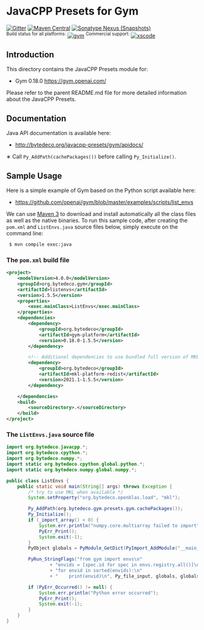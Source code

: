 JavaCPP Presets for Gym
=======================

[![Gitter](https://badges.gitter.im/bytedeco/javacpp.svg)](https://gitter.im/bytedeco/javacpp) [![Maven Central](https://maven-badges.herokuapp.com/maven-central/org.bytedeco/gym/badge.svg)](https://maven-badges.herokuapp.com/maven-central/org.bytedeco/gym) [![Sonatype Nexus (Snapshots)](https://img.shields.io/nexus/s/https/oss.sonatype.org/org.bytedeco/gym.svg)](http://bytedeco.org/builds/)  
<sup>Build status for all platforms:</sup> [![gym](https://github.com/bytedeco/javacpp-presets/workflows/gym/badge.svg)](https://github.com/bytedeco/javacpp-presets/actions?query=workflow%3Agym)  <sup>Commercial support:</sup> [![xscode](https://img.shields.io/badge/Available%20on-xs%3Acode-blue?style=?style=plastic&logo=appveyor&logo=data:image/png;base64,iVBORw0KGgoAAAANSUhEUgAAAEAAAABACAMAAACdt4HsAAAAGXRFWHRTb2Z0d2FyZQBBZG9iZSBJbWFnZVJlYWR5ccllPAAAAAZQTFRF////////VXz1bAAAAAJ0Uk5T/wDltzBKAAAAlUlEQVR42uzXSwqAMAwE0Mn9L+3Ggtgkk35QwcnSJo9S+yGwM9DCooCbgn4YrJ4CIPUcQF7/XSBbx2TEz4sAZ2q1RAECBAiYBlCtvwN+KiYAlG7UDGj59MViT9hOwEqAhYCtAsUZvL6I6W8c2wcbd+LIWSCHSTeSAAECngN4xxIDSK9f4B9t377Wd7H5Nt7/Xz8eAgwAvesLRjYYPuUAAAAASUVORK5CYII=)](https://xscode.com/bytedeco/javacpp-presets)


Introduction
------------
This directory contains the JavaCPP Presets module for:

 * Gym 0.18.0  https://gym.openai.com/

Please refer to the parent README.md file for more detailed information about the JavaCPP Presets.


Documentation
-------------
Java API documentation is available here:

 * http://bytedeco.org/javacpp-presets/gym/apidocs/

&lowast; Call `Py_AddPath(cachePackages())` before calling `Py_Initialize()`.


Sample Usage
------------
Here is a simple example of Gym based on the Python script available here:

 * https://github.com/openai/gym/blob/master/examples/scripts/list_envs

We can use [Maven 3](http://maven.apache.org/) to download and install automatically all the class files as well as the native binaries. To run this sample code, after creating the `pom.xml` and `ListEnvs.java` source files below, simply execute on the command line:
```bash
 $ mvn compile exec:java
```

### The `pom.xml` build file
```xml
<project>
    <modelVersion>4.0.0</modelVersion>
    <groupId>org.bytedeco.gym</groupId>
    <artifactId>listenvs</artifactId>
    <version>1.5.5</version>
    <properties>
        <exec.mainClass>ListEnvs</exec.mainClass>
    </properties>
    <dependencies>
        <dependency>
            <groupId>org.bytedeco</groupId>
            <artifactId>gym-platform</artifactId>
            <version>0.18.0-1.5.5</version>
        </dependency>

        <!-- Additional dependencies to use bundled full version of MKL -->
        <dependency>
            <groupId>org.bytedeco</groupId>
            <artifactId>mkl-platform-redist</artifactId>
            <version>2021.1-1.5.5</version>
        </dependency>

    </dependencies>
    <build>
        <sourceDirectory>.</sourceDirectory>
    </build>
</project>
```

### The `ListEnvs.java` source file
```java
import org.bytedeco.javacpp.*;
import org.bytedeco.cpython.*;
import org.bytedeco.numpy.*;
import static org.bytedeco.cpython.global.python.*;
import static org.bytedeco.numpy.global.numpy.*;

public class ListEnvs {
    public static void main(String[] args) throws Exception {
        /* try to use MKL when available */
        System.setProperty("org.bytedeco.openblas.load", "mkl");

        Py_AddPath(org.bytedeco.gym.presets.gym.cachePackages());
        Py_Initialize();
        if (_import_array() < 0) {
            System.err.println("numpy.core.multiarray failed to import");
            PyErr_Print();
            System.exit(-1);
        }
        PyObject globals = PyModule_GetDict(PyImport_AddModule("__main__"));

        PyRun_StringFlags("from gym import envs\n"
                + "envids = [spec.id for spec in envs.registry.all()]\n"
                + "for envid in sorted(envids):\n"
                + "    print(envid)\n", Py_file_input, globals, globals, null);

        if (PyErr_Occurred() != null) {
            System.err.println("Python error occurred");
            PyErr_Print();
            System.exit(-1);
        }
    }
}
```

